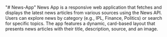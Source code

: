 "# News-App" 
News App is a responsive web application that fetches and displays the latest news articles from various sources using the News API. Users can explore news by category (e.g., IPL, Finance, Politics) or search for specific topics. The app features a dynamic, card-based layout that presents news articles with their title, description, source, and an image.
